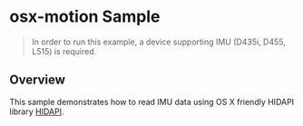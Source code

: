 # osx-motion Sample

> In order to run this example, a device supporting IMU (D435i, D455, L515) is required.

## Overview
This sample demonstrates how to read IMU data using OS X friendly HIDAPI library [HIDAPI](http://github.com/signal11/hidapi).
